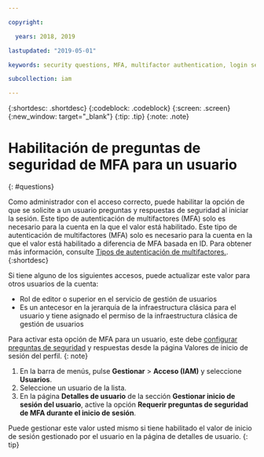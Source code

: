 ```yaml
---

copyright:

  years: 2018, 2019

lastupdated: "2019-05-01"

keywords: security questions, MFA, multifactor authentication, login security

subcollection: iam

---
```


{:shortdesc: .shortdesc}
{:codeblock: .codeblock}
{:screen: .screen}
{:new_window: target="_blank"}
{:tip: .tip}
{:note: .note}

# Habilitación de preguntas de seguridad de MFA para un usuario
{: #questions}

Como administrador con el acceso correcto, puede habilitar la opción de que se solicite a un usuario preguntas y respuestas de seguridad al iniciar la sesión. Este tipo de autenticación de multifactores (MFA) solo es necesario para la cuenta en la que el valor está habilitado. Este tipo de autenticación de multifactores (MFA) solo es necesario para la cuenta en la que el valor está habilitado a diferencia de MFA basada en ID. Para obtener más información, consulte [Tipos de autenticación de multifactores.](/docs/iam?topic=iam-types#types).
{:shortdesc}

Si tiene alguno de los siguientes accesos, puede actualizar este valor para otros usuarios de la cuenta:

* Rol de editor o superior en el servicio de gestión de usuarios
* Es un antecesor en la jerarquía de la infraestructura clásica para el usuario y tiene asignado el permiso de la infraestructura clásica de gestión de usuarios


Para activar esta opción de MFA para un usuario, este debe [configurar preguntas de seguridad](/docs/account?topic=account-login-settings#security-questions) y respuestas desde la página Valores de inicio de sesión del perfil.
{: note}

1. En la barra de menús, pulse **Gestionar** &gt; **Acceso (IAM)** y seleccione **Usuarios**.
2. Seleccione un usuario de la lista.
3. En la página **Detalles de usuario** de la sección **Gestionar inicio de sesión del usuario**, active la opción **Requerir preguntas de seguridad de MFA durante el inicio de sesión**.

Puede gestionar este valor usted mismo si tiene habilitado el valor de inicio de sesión gestionado por el usuario en la página de detalles de usuario.
{: tip}
